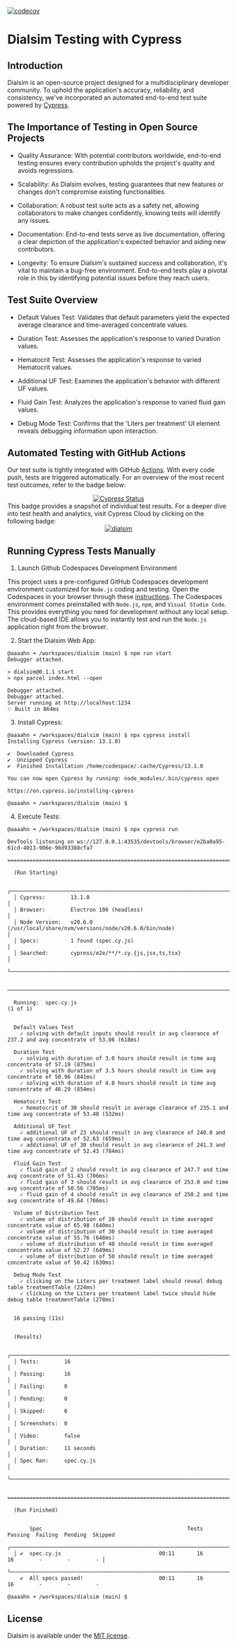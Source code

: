 [![codecov](https://codecov.io/gh/aaaahn/dialsim/graph/badge.svg?token=Y3WU4240QS)](https://codecov.io/gh/aaaahn/dialsim)

# Dialsim Testing with Cypress


## Introduction
Dialsim is an open-source project designed for a multidisciplinary developer community. To uphold the application's accuracy, reliability, and consistency, we've incorporated an automated end-to-end test suite powered by [Cypress](https://www.cypress.io/).


## The Importance of Testing in Open Source Projects

* Quality Assurance: With potential contributors worldwide, end-to-end testing ensures every contribution upholds the project's quality and avoids regressions.

* Scalability: As Dialsim evolves, testing guarantees that new features or changes don't compromise existing functionalities.

* Collaboration: A robust test suite acts as a safety net, allowing collaborators to make changes confidently, knowing tests will identify any issues.

* Documentation: End-to-end tests serve as live documentation, offering a clear depiction of the application's expected behavior and aiding new contributors.

* Longevity: To ensure Dialsim's sustained success and collaboration, it's vital to maintain a bug-free environment. End-to-end tests play a pivotal role in this by identifying potential issues before they reach users.


## Test Suite Overview

* Default Values Test: Validates that default parameters yield the expected average clearance and time-averaged concentrate values.

* Duration Test: Assesses the application's response to varied Duration values.

* Hematocrit Test: Assesses the application's response to varied Hematocrit values.

* Additional UF Test: Examines the application's behavior with different UF values.

* Fluid Gain Test: Analyzes the application's response to varied fluid gain values.

* Debug Mode Test: Confirms that the 'Liters per treatment' UI element reveals debugging information upon interaction.

## Automated Testing with GitHub Actions

Our test suite is tightly integrated with GitHub [Actions](https://docs.github.com/en/actions/learn-github-actions). With every code push, tests are triggered automatically. For an overview of the most recent test outcomes, refer to the badge below: <center> [![Cypress Status](https://github.com/aaaahn/dialsim/actions/workflows/main.yml/badge.svg)](https://github.com/aaaahn/dialsim/actions/workflows/main.yml) </center> This badge provides a snapshot of individual test results.  For a deeper dive into test health and analytics, visit Cypress Cloud by clicking on the following badge: <center> [![dialsim](https://img.shields.io/endpoint?url=https://cloud.cypress.io/badge/simple/xz8xtb&style=plastic&logo=cypress)](https://cloud.cypress.io/projects/xz8xtb/runs)
</center>

## Running Cypress Tests Manually

1. Launch Github Codespaces Development Environment

This project uses a pre-configured GitHub Codespaces development environment customized for `Node.js` coding and testing.  Open the Codespaces in your browser through these [instructions](https://docs.github.com/en/codespaces/developing-in-codespaces/opening-an-existing-codespace).  The Codespaces environment comes preinstalled with `Node.js`, `npm`, and `Visual Studio Code`. This provides everything you need for development without any local setup. The cloud-based IDE allows you to instantly test and run the `Node.js` application right from the browser.

2. Start the Dialsim Web App:

```
@aaaahn ➜ /workspaces/dialsim (main) $ npm run start
Debugger attached.

> dialsim@0.1.1 start
> npx parcel index.html --open

Debugger attached.
Debugger attached.
Server running at http://localhost:1234
✨ Built in 864ms
```

3. Install Cypress:

```
@aaaahn ➜ /workspaces/dialsim (main) $ npx cypress install
Installing Cypress (version: 13.1.0)

✔  Downloaded Cypress
✔  Unzipped Cypress
✔  Finished Installation /home/codespace/.cache/Cypress/13.1.0

You can now open Cypress by running: node_modules/.bin/cypress open

https://on.cypress.io/installing-cypress

@aaaahn ➜ /workspaces/dialsim (main) $ 

```

4. Execute Tests:

```
@aaaahn ➜ /workspaces/dialsim (main) $ npx cypress run

DevTools listening on ws://127.0.0.1:43535/devtools/browser/e2ba0a95-61cd-4013-906e-98d93388cfa7

====================================================================================================

  (Run Starting)

  ┌────────────────────────────────────────────────────────────────────────────────────────────────┐
  │ Cypress:        13.1.0                                                                         │
  │ Browser:        Electron 106 (headless)                                                        │
  │ Node Version:   v20.6.0 (/usr/local/share/nvm/versions/node/v20.6.0/bin/node)                  │
  │ Specs:          1 found (spec.cy.js)                                                           │
  │ Searched:       cypress/e2e/**/*.cy.{js,jsx,ts,tsx}                                            │
  └────────────────────────────────────────────────────────────────────────────────────────────────┘


────────────────────────────────────────────────────────────────────────────────────────────────────
                                                                                                    
  Running:  spec.cy.js                                                                      (1 of 1)


  Default Values Test
    ✓ solving with default inputs should result in avg clearance of 237.2 and avg concentrate of 53.06 (618ms)

  Duration Test
    ✓ solving with duration of 3.0 hours should result in time avg concentrate of 57.19 (875ms)
    ✓ solving with duration of 3.5 hours should result in time avg concentrate of 50.96 (841ms)
    ✓ solving with duration of 4.0 hours should result in time avg concentrate of 46.29 (854ms)

  Hematocrit Test
    ✓ hematocrit of 30 should result in average clearance of 235.1 and time avg concentrate of 53.48 (532ms)

  Additional UF Test
    ✓ additional UF of 23 should result in avg clearance of 240.0 and time avg concentrate of 52.63 (659ms)
    ✓ additional UF of 30 should result in avg clearance of 241.3 and time avg concentrate of 52.43 (784ms)

  Fluid Gain Test
    ✓ fluid gain of 2 should result in avg clearance of 247.7 and time avg concentrate of 51.43 (706ms)
    ✓ fluid gain of 3 should result in avg clearance of 253.0 and time avg concentrate of 50.56 (705ms)
    ✓ fluid gain of 4 should result in avg clearance of 258.2 and time avg concentrate of 49.64 (706ms)

  Volume of Distribution Test
    ✓ volume of distribution of 20 should result in time averaged concentrate value of 65.98 (640ms)
    ✓ volume of distribution of 30 should result in time averaged concentrate value of 55.76 (648ms)
    ✓ volume of distribution of 40 should result in time averaged concentrate value of 52.27 (649ms)
    ✓ volume of distribution of 50 should result in time averaged concentrate value of 50.42 (630ms)

  Debug Mode Test
    ✓ clicking on the Liters per treatment label should reveal debug table treatmentTable (224ms)
    ✓ clicking on the Liters per treatment label twice should hide debug table treatmentTable (278ms)


  16 passing (11s)


  (Results)

  ┌────────────────────────────────────────────────────────────────────────────────────────────────┐
  │ Tests:        16                                                                               │
  │ Passing:      16                                                                               │
  │ Failing:      0                                                                                │
  │ Pending:      0                                                                                │
  │ Skipped:      0                                                                                │
  │ Screenshots:  0                                                                                │
  │ Video:        false                                                                            │
  │ Duration:     11 seconds                                                                       │
  │ Spec Ran:     spec.cy.js                                                                       │
  └────────────────────────────────────────────────────────────────────────────────────────────────┘


====================================================================================================

  (Run Finished)


       Spec                                              Tests  Passing  Failing  Pending  Skipped  
  ┌────────────────────────────────────────────────────────────────────────────────────────────────┐
  │ ✔  spec.cy.js                               00:11       16       16        -        -        - │
  └────────────────────────────────────────────────────────────────────────────────────────────────┘
    ✔  All specs passed!                        00:11       16       16        -        -        -  

@aaaahn ➜ /workspaces/dialsim (main) $ 
```

## License
Dialsim is available under the [MIT license](https://github.com/aaaahn/dialsim/blob/main/LICENSE.md).